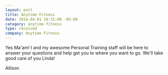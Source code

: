 ```yaml
---
layout: post
title: Anytime Fitness
date: 2014-04-01 16:31:00 -05:00
category: anytime-fitness
type: received
company: Anytime Fitness
---
```


Yes Ma'am!
I and my awesome Personal Training staff will be here to answer your questions and help get you to where you want to go. We'll take good care of you Linda!

Allison